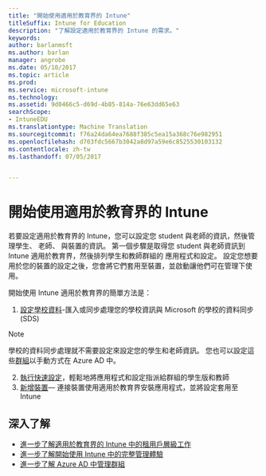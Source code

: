 ```yaml
---
title: "開始使用適用於教育界的 Intune"
titleSuffix: Intune for Education
description: "了解設定適用於教育界的 Intune 的需求。"
keywords: 
author: barlanmsft
ms.author: barlan
manager: angrobe
ms.date: 05/10/2017
ms.topic: article
ms.prod: 
ms.service: microsoft-intune
ms.technology: 
ms.assetid: 9d0466c5-d69d-4b85-814a-76e63dd65e63
searchScope:
- IntuneEDU
ms.translationtype: Machine Translation
ms.sourcegitcommit: f76a24da64ea7688f385c5ea15a368c76e982951
ms.openlocfilehash: d703fdc5667b3042a8d97a59e6c8525530103132
ms.contentlocale: zh-tw
ms.lasthandoff: 07/05/2017


---
```


# <a name="get-started-with-intune-for-education"></a>開始使用適用於教育界的 Intune

若要設定適用於教育界的 Intune，您可以設定您 student 與老師的資訊，然後管理學生、 老師、 與裝置的資訊。 第一個步驟是取得您 student 與老師資訊到 Intune 適用於教育界，然後排列學生和教師群組的 應用程式和設定。 設定您想要用於您的裝置的設定之後，您會將它們套用至裝置，並啟動讓他們可在管理下使用。

開始使用 Intune 適用於教育界的簡單方法是：

1. [設定學校資料](what-is-school-data-sync.md)-匯入或同步處理您的學校資訊與 Microsoft 的學校的資料同步 (SDS)

> [!NOTE]
> 學校的資料同步處理就不需要設定來設定您的學生和老師資訊。 您也可以設定這些[群組](what-are-groups.md)以手動方式在 Azure AD 中。

2. [執行快速設定](what-is-express-configuration.md)，輕鬆地將應用程式和設定指派給群組的學生版和教師
3. [新增裝置](how-do-i-add-devices.md)— 連接裝置使用適用於教育界安裝應用程式，並將設定套用至 Intune

## <a name="find-out-more"></a>深入了解
- [進一步了解適用於教育界的 Intune 中的租用戶層級工作](what-are-tenants.md)
- [進一步了解開始使用 Intune 中的完整管理體驗](https://docs.microsoft.com/intune/get-started/start-with-a-paid-subscription-to-microsoft-intune)
- [進一步了解 Azure AD 中管理群組](https://docs.microsoft.com/azure/active-directory/active-directory-groups-create-azure-portal)

